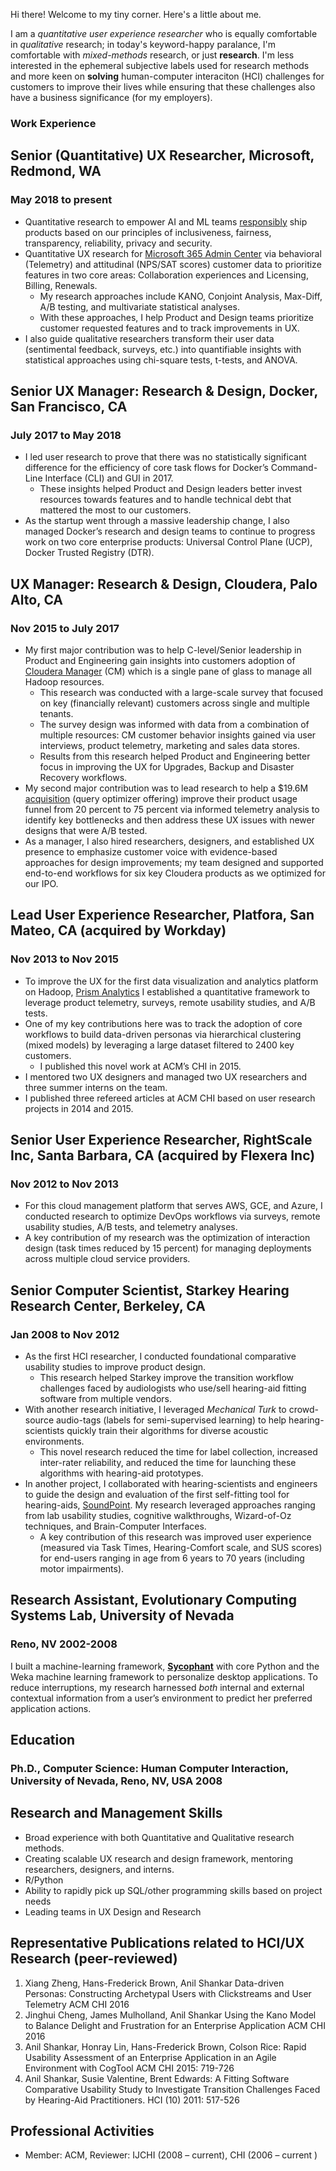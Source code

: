 Hi there! Welcome to my tiny corner. Here's a little about me. 

I am a _quantitative user experience researcher_ who is equally comfortable in _qualitative_ research; in today's keyword-happy paralance, I'm comfortable with _mixed-methods_ research, or just __research__. I'm less interested in the ephemeral subjective labels used for research methods and more keen on __solving__ human-computer interaciton (HCI) challenges for customers to improve their lives while ensuring that these challenges also have a business significance (for my employers). 

### Work Experience
## Senior (Quantitative) UX Researcher, Microsoft, Redmond, WA
### May 2018 to present
* Quantitative research to empower AI and ML teams [responsibly](https://www.microsoft.com/en-us/ai/our-approach-to-ai) ship products based on our principles of inclusiveness, fairness, transparency, reliability, privacy and security.
* Quantitative UX research for [Microsoft 365 Admin Center](https://www.microsoft.com/en-us/microsoft-365/enterprise) via behavioral (Telemetry) and attitudinal (NPS/SAT scores) customer data to prioritize features in two core areas: Collaboration experiences and Licensing, Billing, Renewals. 
  * My research approaches include KANO, Conjoint Analysis, Max-Diff, A/B testing, and multivariate statistical analyses. 
  *  With these approaches, I help Product and Design teams prioritize customer requested features and to track improvements in UX. 
* I also guide qualitative researchers transform their user data (sentimental feedback, surveys, etc.) into quantifiable insights with statistical approaches using chi-square tests, t-tests, and ANOVA. 

## Senior UX Manager: Research & Design, Docker, San Francisco, CA 	 
### July 2017 to May 2018 
* I led user research to prove that there was no statistically significant difference for the efficiency of core task flows for Docker’s Command-Line Interface (CLI) and GUI in 2017. 
  * These insights helped Product and Design leaders better invest resources towards features and to handle technical debt that mattered the most to our customers. 
* As the startup went through a massive leadership change, I also managed Docker’s research and design teams to continue to progress work on two core enterprise products: Universal Control Plane (UCP), Docker Trusted Registry (DTR).

## UX Manager: Research & Design, Cloudera, Palo Alto, CA 
### Nov 2015 to July 2017
* My first major contribution was to help C-level/Senior leadership in Product and Engineering gain insights into customers adoption of [Cloudera Manager](https://www.cloudera.com/products/product-components/cloudera-manager.html) (CM) which is a single pane of glass to manage all Hadoop resources. 
  * This research was conducted with a large-scale survey that focused on key (financially relevant) customers across single and multiple tenants. 
  * The survey design was informed with data from a combination of multiple resources: CM customer behavior insights gained via user interviews, product telemetry, marketing and sales data stores. 
  * Results from this research helped Product and Engineering better focus in improving the UX for Upgrades, Backup and Disaster Recovery workflows. 
* My second major contribution was to lead research to help a $19.6M [acquisition](https://optimizer.cloudera.com/) (query optimizer offering) improve their product usage funnel from 20 percent to 75 percent via informed telemetry analysis to identify key bottlenecks and then address these UX issues with newer designs that were A/B tested. 
* As a manager, I also hired researchers, designers, and established UX presence to emphasize customer voice with evidence-based approaches for design improvements; my team designed and supported end-to-end workflows for six key Cloudera products as we optimized for our IPO.

## Lead User Experience Researcher, Platfora, San Mateo, CA (acquired by Workday)    
### Nov 2013 to Nov 2015
* To improve the UX for the first data visualization and analytics platform on Hadoop, [Prism Analytics](https://www.workday.com/en-us/applications/prism-analytics.html) I established a quantitative framework to leverage product telemetry, surveys, remote usability studies, and A/B tests. 
* One of my key contributions here was to track the adoption of core workflows to build data-driven personas via hierarchical clustering (mixed models) by leveraging a large dataset filtered to 2400 key customers. 
  * I published this novel work at ACM’s CHI in 2015. 
* I mentored two UX designers and managed two UX researchers and three summer interns on the team. 
* I published three refereed articles at ACM CHI based on user research projects in 2014 and 2015. 

## Senior User Experience Researcher, RightScale Inc, Santa Barbara, CA (acquired by Flexera Inc)                 
### Nov 2012 to Nov 2013
* For this cloud management platform that serves AWS, GCE, and Azure, I conducted research to optimize DevOps workflows via surveys, remote usability studies, A/B tests, and telemetry analyses. 
* A key contribution of my research was the optimization of interaction design (task times reduced by 15 percent) for managing deployments across multiple cloud service providers.

## Senior Computer Scientist, Starkey Hearing Research Center, Berkeley, CA 	
### Jan 2008 to Nov 2012
* As the first HCI researcher, I conducted foundational comparative usability studies to improve product design. 
  * This research helped Starkey improve the transition workflow challenges faced by audiologists who use/sell hearing-aid fitting software from multiple vendors. 
* With another research initiative, I leveraged _Mechanical Turk_ to crowd-source audio-tags (labels for semi-supervised learning) to help hearing-scientists quickly train their algorithms for diverse acoustic environments. 
  * This novel research reduced the time for label collection, increased inter-rater reliability, and reduced the time for launching these algorithms with hearing-aid prototypes. 
* In another project, I collaborated with hearing-scientists and engineers to guide the design and evaluation of the first self-fitting tool for hearing-aids, [SoundPoint](https://apps.apple.com/us/app/starkey-soundpoint/id405249175). My research leveraged approaches ranging from lab usability studies, cognitive walkthroughs, Wizard-of-Oz techniques, and Brain-Computer Interfaces. 
  * A key contribution of this research was improved user experience (measured via Task Times, Hearing-Comfort scale, and SUS scores) for end-users ranging in age from 6 years to 70 years (including motor impairments).
 
## Research Assistant, Evolutionary Computing Systems Lab, University of Nevada
### Reno, NV 2002-2008
I built a machine-learning framework, [__Sycophant__](https://www.dropbox.com/s/8e4qoywoecx8oky/Sycophant_PhD.pdf?dl=0) with core Python and the Weka machine learning framework to personalize desktop applications. To reduce interruptions, my research harnessed _both_ internal and external contextual information from a user’s environment to predict her preferred application actions.

## Education
### Ph.D., Computer Science: Human Computer Interaction, University of Nevada, Reno, NV, USA			2008

## Research and Management Skills
* Broad experience with both Quantitative and Qualitative research methods.
* Creating scalable UX research and design framework, mentoring researchers, designers, and interns.
* R/Python 
* Ability to rapidly pick up SQL/other programming skills based on project needs
* Leading teams in UX Design and Research

## Representative Publications related to HCI/UX Research (peer-reviewed)
1. Xiang Zheng, Hans-Frederick Brown, Anil Shankar Data-driven Personas: Constructing Archetypal Users with Clickstreams and User Telemetry ACM CHI 2016 
2.	Jinghui Cheng, James Mulholland, Anil Shankar Using the Kano Model to Balance Delight and Frustration for an Enterprise Application ACM CHI 2016
3.	Anil Shankar, Honray Lin, Hans-Frederick Brown, Colson Rice: Rapid Usability Assessment of an Enterprise Application in an Agile Environment with CogTool  ACM CHI 2015: 719-726
4.	Anil Shankar, Susie Valentine, Brent Edwards: A Fitting Software Comparative Usability Study to Investigate Transition Challenges Faced by Hearing-Aid Practitioners. HCI (10) 2011: 517-526

## Professional Activities
* Member: ACM, Reviewer: IJCHI (2008 – current), CHI (2006 – current )


